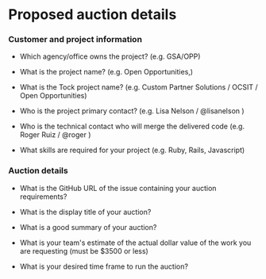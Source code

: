 # Proposed auction details

### Customer and project information

- Which agency/office owns the project? (e.g. GSA/OPP)

- What is the project name? (e.g. Open Opportunities,) 

- What is the Tock project name? (e.g. Custom Partner Solutions / OCSIT / Open Opportunities)

- Who is the project primary contact? (e.g. Lisa Nelson / @lisanelson )

- Who is the technical contact who will merge the delivered code (e.g. Roger Ruiz / @roger )

- What skills are required for your project (e.g. Ruby, Rails, Javascript)


### Auction details

- What is the GitHub URL of the issue containing your auction requirements? 

- What is the display title of your auction?

- What is a good summary of your auction? 

- What is your team's estimate of the actual dollar value of the work you are requesting (must be $3500 or less)

- What is your desired time frame to run the auction?





